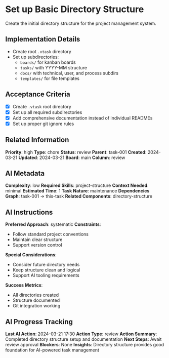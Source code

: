 # Set up Basic Directory Structure

Create the initial directory structure for the project management system.

## Implementation Details
- Create root `.vtask` directory
- Set up subdirectories:
  - `boards/` for kanban boards
  - `tasks/` with YYYY-MM structure
  - `docs/` with technical, user, and process subdirs
  - `templates/` for file templates

## Acceptance Criteria
- [x] Create `.vtask` root directory
- [x] Set up all required subdirectories
- [x] Add comprehensive documentation instead of individual READMEs
- [x] Set up proper git ignore rules

## Related Information
**Priority**: high
**Type**: chore
**Status**: review
**Parent**: task-001
**Created**: 2024-03-21
**Updated**: 2024-03-21
**Board**: main
**Column**: review

## AI Metadata
**Complexity**: low
**Required Skills**: project-structure
**Context Needed**: minimal
**Estimated Time**: 1
**Task Nature**: maintenance
**Dependencies Graph**: task-001 -> this-task
**Related Components**: directory-structure

## AI Instructions
**Preferred Approach**: systematic
**Constraints**: 
- Follow standard project conventions
- Maintain clear structure
- Support version control

**Special Considerations**:
- Consider future directory needs
- Keep structure clean and logical
- Support AI tooling requirements

**Success Metrics**:
- All directories created
- Structure documented
- Git integration working

## AI Progress Tracking
**Last AI Action**: 2024-03-21 17:30
**Action Type**: review
**Action Summary**: Completed directory structure setup and documentation
**Next Steps**: Await review approval
**Blockers**: None
**Insights**: Directory structure provides good foundation for AI-powered task management 